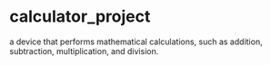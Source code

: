 # calculator_project
a device that performs mathematical calculations, such as addition, subtraction, multiplication, and division.
